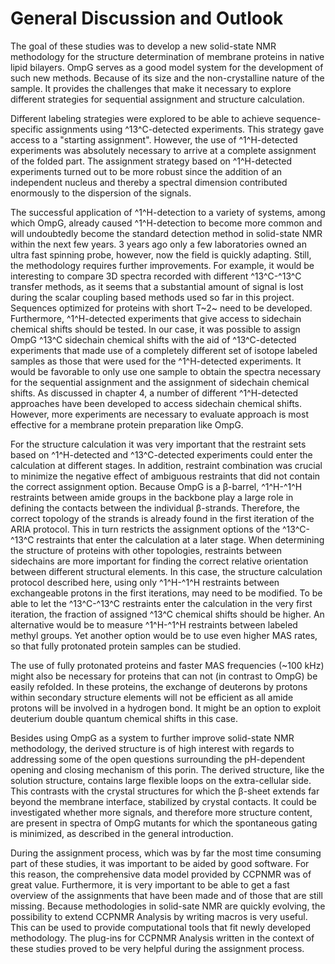 

General Discussion and Outlook
==============================

The goal of these studies was to develop a new solid-state NMR methodology for the structure determination of membrane proteins in native lipid bilayers. OmpG serves as a good model system for the development of such new methods. Because of its size and the non-crystalline nature of the sample. It provides the challenges that make it necessary to explore different strategies for sequential assignment and structure calculation.

Different labeling strategies were explored to be able to achieve sequence-specific assignments using ^13^C-detected experiments. This strategy gave access to a "starting assignment". However, the use of ^1^H-detected experiments was absolutely necessary to arrive at a complete assignment of the folded part. The assignment strategy based on ^1^H-detected experiments turned out to be more robust since the addition of an independent nucleus and thereby a spectral dimension contributed enormously to the dispersion of the signals.

The successful application of ^1^H-detection to a variety of systems, among which OmpG, already caused ^1^H-detection to become more common and will undoubtedly become the standard detection method in solid-state NMR within the next few years. 3 years ago only a few laboratories owned an ultra fast spinning probe, however, now the field is quickly adapting. Still, the methodology requires further improvements. For example, it would be interesting to compare 3D spectra recorded with different ^13^C-^13^C transfer methods, as it seems that a substantial amount of signal is lost during the scalar coupling based methods used so far in this project. Sequences optimized for proteins with short T~2~ need to be developed. Furthermore, ^1^H-detected experiments that give access to sidechain chemical shifts should be tested. In our case, it was possible to assign OmpG ^13^C sidechain chemical shifts with the aid of ^13^C-detected experiments that made use of a completely different set of isotope labeled samples as those that were used for the ^1^H-detected experiments. It would be favorable to only use one sample to obtain the spectra necessary for the sequential assignment and the assignment of sidechain chemical shifts. As discussed in chapter 4, a number of different ^1^H-detected approaches have been developed to access sidechain chemical shifts. However, more experiments are necessary to evaluate approach is most effective for a membrane protein preparation like OmpG.

For the structure calculation it was very important that the restraint sets based on ^1^H-detected and ^13^C-detected experiments could enter the calculation at different stages. In addition, restraint combination was crucial to minimize the negative effect of ambiguous restraints that did not contain the correct assignment option. Because OmpG is a β-barrel, ^1^H-^1^H restraints between amide groups in the backbone play a large role in defining the contacts between the individual β-strands. Therefore, the correct topology of the strands is already found in the first iteration of the ARIA protocol. This in turn restricts the assignment options of the ^13^C-^13^C restraints that enter the calculation at a later stage. When determining the structure of proteins with other topologies, restraints between sidechains are more important for finding the correct relative orientation between different structural elements. In this case, the structure calculation protocol described here, using only ^1^H-^1^H restraints between exchangeable protons in the first iterations, may need to be modified. To be able to let the ^13^C-^13^C restraints enter the calculation in the very first iteration, the fraction of assigned ^13^C chemical shifts should be higher. An alternative would be to measure ^1^H-^1^H restraints between labeled methyl groups. Yet another option would be to use even higher MAS rates, so that fully protonated protein samples can be studied.

The use of fully protonated proteins and faster MAS frequencies (~100 kHz) might also be necessary for proteins that can not (in contrast to OmpG) be easily refolded. In these proteins, the exchange of deuterons by protons within secondary structure elements will not be efficient as all amide protons will be involved in a hydrogen bond. It might be an option to exploit deuterium double quantum chemical shifts in this case.

Besides using OmpG as a system to further improve solid-state NMR methodology, the derived structure is of high interest with regards to addressing some of the open questions surrounding the pH-dependent opening and closing mechanism of this porin. The derived structure, like the solution structure, contains large flexible loops on the extra-cellular side. This contrasts with the crystal structures for which the β-sheet extends far beyond the membrane interface, stabilized by crystal contacts. It could be investigated whether more signals, and therefore more structure content, are present in spectra of OmpG mutants for which the spontaneous gating is minimized, as described in the general introduction.

During the assignment process, which was by far the most time consuming part of these studies, it was important to be aided by good software. For this reason, the comprehensive data model provided by CCPNMR was of great value. Furthermore, it is very important to be able to get a fast overview of the assignments that have been made and of those that are still missing. Because methodologies in solid-sate NMR are quickly evolving, the possibility to extend CCPNMR Analysis by writing macros is very useful. This can be used to provide computational tools that fit newly developed methodology. The plug-ins for CCPNMR Analysis written in the context of these studies proved to be very helpful during the assignment process.
